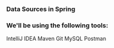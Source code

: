 ### Data Sources in Spring 


### We'll be using the following tools:

IntelliJ IDEA
Maven
Git
MySQL
Postman